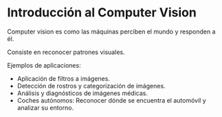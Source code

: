 # Introducción al Computer Vision

Computer vision es como las máquinas perciben el mundo y responden a él.

Consiste en reconocer patrones visuales.

Ejemplos de aplicaciones:

- Aplicación de filtros a imágenes.
- Detección de rostros y categorización de imágenes.
- Análisis y diagnósticos de imágenes médicas.
- Coches autónomos: Reconocer dónde se encuentra el automóvil y analizar su entorno.